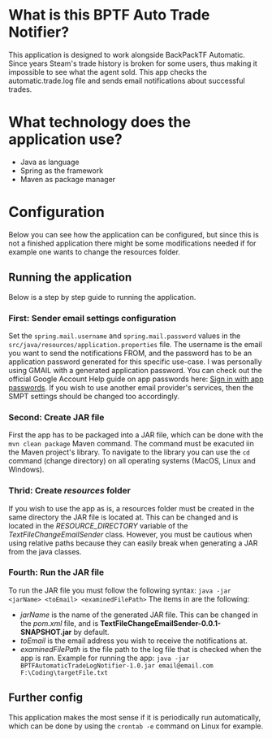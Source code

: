 # What is this BPTF Auto Trade Notifier?
This application is designed to work alongside BackPackTF Automatic. Since years Steam's trade history is broken for some users, thus making it impossible to see what the agent sold. This app checks the automatic.trade.log file and sends email notifications about successful trades.
# What technology does the application use?
- Java as language
- Spring as the framework
- Maven as package manager
# Configuration
Below you can see how the application can be configured, but since this is not a finished application there might be some modifications needed if for example one wants to change the resources folder.
## Running the application
Below is a step by step guide to running the application.
### First: Sender email settings configuration
Set the `spring.mail.username` and `spring.mail.password` values in the `src/java/resources/application.properties` file. The username is the email you want to send the notifications FROM, and the password has to be an application password generated for this specific use-case. I was personally using GMAIL with a generated application password. You can check out the official Google Account Help guide on app passwords here: [Sign in with app passwords](https://support.google.com/accounts/answer/185833). If you wish to use another email provider's services, then the SMPT settings should be changed too accordingly.
### Second: Create JAR file
First the app has to be packaged into a JAR file, which can be done with the `mvn clean package` Maven command. The command must be exacuted iin the Maven project's library. To navigate to the library you can use the `cd` command (change directory) on all operating systems (MacOS, Linux and Windows).
### Thrid: Create *resources* folder
If you wish to use the app as is, a resources folder must be created in the same directory the JAR file is located at. This can be changed and is located in the *RESOURCE_DIRECTORY* variable of the *TextFileChangeEmailSender* class. However, you must be cautious when using relative paths because they can easily break when generating a JAR from the java classes.
### Fourth: Run the JAR file
To run the JAR file you must follow the following syntax:
```java -jar <jarName> <toEmail> <examinedFilePath>```
The items in *<brackets>* are the following:
- *jarName* is the name of the generated JAR file. This can be changed in the *pom.xml* file, and is **TextFileChangeEmailSender-0.0.1-SNAPSHOT.jar** by default.
- *toEmail* is the email address you wish to receive the notifications at.
- *examinedFilePath* is the file path to the log file that is checked when the app is ran.
Example for running the app:
```java -jar BPTFAutomaticTradeLogNotifier-1.0.jar email@email.com F:\Coding\targetFile.txt```
## Further config
This application makes the most sense if it is periodically run automatically, which can be done by using the `crontab -e` command on Linux for example.

